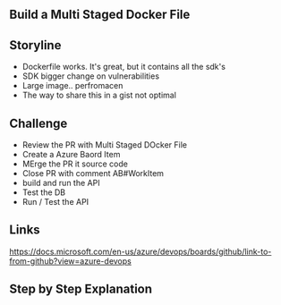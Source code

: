 ## Build a Multi Staged Docker File

## Storyline
* Dockerfile works. It's great, but it contains all the sdk's
* SDK bigger change on vulnerabilities
* Large image.. perfromacen
* The way to share this in a gist not optimal


## Challenge
* Review the PR with Multi Staged DOcker File
* Create a Azure Baord Item
* MErge the PR it source code
* Close PR with comment AB#WorkItem
* build and run the API
* Test the DB 
* Run / Test the API


## Links
https://docs.microsoft.com/en-us/azure/devops/boards/github/link-to-from-github?view=azure-devops

## Step by Step Explanation



